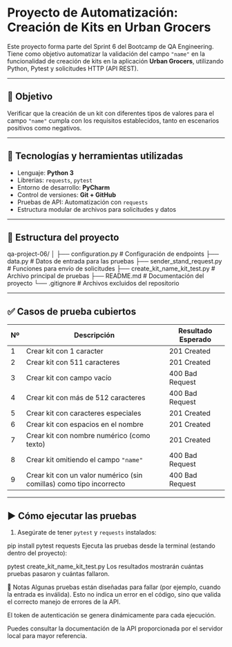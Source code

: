 # Proyecto de Automatización: Creación de Kits en Urban Grocers

Este proyecto forma parte del Sprint 6 del Bootcamp de QA Engineering. Tiene como objetivo automatizar la validación del campo `"name"` en la funcionalidad de creación de kits en la aplicación **Urban Grocers**, utilizando Python, Pytest y solicitudes HTTP (API REST).

---

## 🧪 Objetivo

Verificar que la creación de un kit con diferentes tipos de valores para el campo `"name"` cumpla con los requisitos establecidos, tanto en escenarios positivos como negativos.

---

## 🔧 Tecnologías y herramientas utilizadas

- Lenguaje: **Python 3**
- Librerías: `requests`, `pytest`
- Entorno de desarrollo: **PyCharm**
- Control de versiones: **Git + GitHub**
- Pruebas de API: Automatización con `requests`
- Estructura modular de archivos para solicitudes y datos

---

## 📁 Estructura del proyecto

qa-project-06/
│
├── configuration.py # Configuración de endpoints
├── data.py # Datos de entrada para las pruebas
├── sender_stand_request.py # Funciones para envío de solicitudes
├── create_kit_name_kit_test.py # Archivo principal de pruebas
├── README.md # Documentación del proyecto
└── .gitignore # Archivos excluidos del repositorio



---

## ✅ Casos de prueba cubiertos

| Nº | Descripción                                                             | Resultado Esperado |
|----|-------------------------------------------------------------------------|--------------------|
| 1  | Crear kit con 1 caracter                                                | 201 Created        |
| 2  | Crear kit con 511 caracteres                                            | 201 Created        |
| 3  | Crear kit con campo vacío                                               | 400 Bad Request    |
| 4  | Crear kit con más de 512 caracteres                                     | 400 Bad Request    |
| 5  | Crear kit con caracteres especiales                                     | 201 Created        |
| 6  | Crear kit con espacios en el nombre                                     | 201 Created        |
| 7  | Crear kit con nombre numérico (como texto)                              | 201 Created        |
| 8  | Crear kit omitiendo el campo `"name"`                                   | 400 Bad Request    |
| 9  | Crear kit con un valor numérico (sin comillas) como tipo incorrecto     | 400 Bad Request    |

---

## ▶️ Cómo ejecutar las pruebas

1. Asegúrate de tener `pytest` y `requests` instalados:


pip install pytest requests
Ejecuta las pruebas desde la terminal (estando dentro del proyecto):


pytest create_kit_name_kit_test.py
Los resultados mostrarán cuántas pruebas pasaron y cuántas fallaron.

📌 Notas
Algunas pruebas están diseñadas para fallar (por ejemplo, cuando la entrada es inválida). Esto no indica un error en el código, sino que valida el correcto manejo de errores de la API.

El token de autenticación se genera dinámicamente para cada ejecución.

Puedes consultar la documentación de la API proporcionada por el servidor local para mayor referencia.

